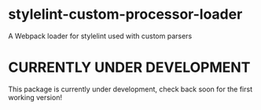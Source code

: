 # stylelint-custom-processor-loader
A Webpack loader for stylelint used with custom parsers

# CURRENTLY UNDER DEVELOPMENT
This package is currently under development, check back soon for the first working version!
